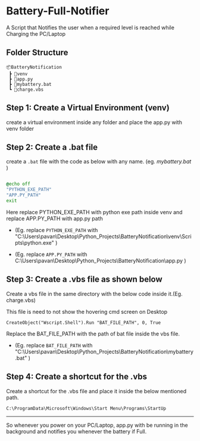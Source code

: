 # Battery-Full-Notifier
A Script that Notifies the user when a required level is reached while Charging the PC/Laptop


## Folder Structure
```
📦BatteryNotification
 ┣ 📂venv
 ┣ 📜app.py
 ┣ 📜mybattery.bat
 ┗ 📜charge.vbs
 ```

## Step 1: Create a Virtual Environment (venv)

create a virtual environment inside any folder and place the app.py with venv folder

## Step 2: Create a <b>.bat</b> file

create a ```.bat``` file with the code as below with any name. (eg. <i>mybattery.bat</i> )
```bat

@echo off
"PYTHON_EXE_PATH"
"APP.PY_PATH"
exit

```
Here replace PYTHON_EXE_PATH with python exe path inside venv and replace APP.PY_PATH with app.py path 

- (Eg. replace `PYTHON_EXE_PATH` with "C:\Users\pavan\Desktop\Python_Projects\BatteryNotification\venv\Scripts\python.exe" )


- (Eg. replace `APP.PY_PATH` with C:\Users\pavan\Desktop\Python_Projects\BatteryNotification\app.py )

## Step 3: Create a .vbs file as shown below 
Create a vbs file in the same directory with the below code inside it.(Eg. charge.vbs)

This file is need to not show the hovering cmd screen on Desktop

```vbs
CreateObject("Wscript.Shell").Run "BAT_FILE_PATH", 0, True
```

Replace the BAT_FILE_PATH with the path of bat file inside the vbs file.

- (Eg. replace `BAT_FILE_PATH` with "C:\Users\pavan\Desktop\Python_Projects\BatteryNotification\mybattery.bat" )


## Step 4: Create a shortcut for the .vbs
Create a shortcut for the .vbs file and place it inside the below mentioned path.

`C:\ProgramData\Microsoft\Windows\Start Menu\Programs\StartUp`

---

So whenever you power on your PC/Laptop, app.py with be running in the background and notifies you whenever the battery if Full.
